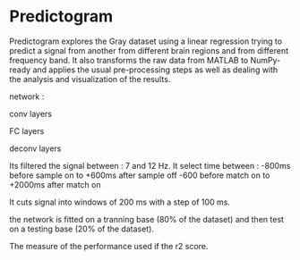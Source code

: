 # Predictogram


Predictogram explores the Gray dataset using a linear regression trying to predict a signal from another from different brain regions and from different frequency band. It also transforms the raw data from MATLAB to NumPy-ready and applies the usual pre-processing steps as well as dealing with the analysis and visualization of the results.


network :

conv layers

FC layers

deconv layers

Its filtered the signal between : 7 and 12 Hz. It select time between : -800ms before sample on to +600ms after sample off -600 before match on to +2000ms after match on

It cuts signal into windows of 200 ms with a step of 100 ms.

the network is fitted on a tranning base (80% of the dataset) and then test on a testing base (20% of the dataset).

The measure of the performance used if the r2 score.
